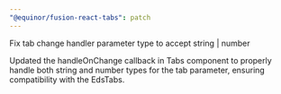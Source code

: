 ```yaml
---
"@equinor/fusion-react-tabs": patch
---
```


Fix tab change handler parameter type to accept string | number

Updated the handleOnChange callback in Tabs component to properly handle both string and number types for the tab parameter, ensuring compatibility with the EdsTabs.
